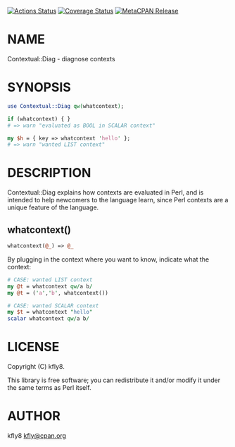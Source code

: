 [![Actions Status](https://github.com/kfly8/p5-Contextual-Diag/workflows/test/badge.svg)](https://github.com/kfly8/p5-Contextual-Diag/actions) [![Coverage Status](https://img.shields.io/coveralls/kfly8/p5-Contextual-Diag/master.svg?style=flat)](https://coveralls.io/r/kfly8/p5-Contextual-Diag?branch=master) [![MetaCPAN Release](https://badge.fury.io/pl/Contextual-Diag.svg)](https://metacpan.org/release/Contextual-Diag)
# NAME

Contextual::Diag - diagnose contexts

# SYNOPSIS

```perl
use Contextual::Diag qw(whatcontext);

if (whatcontext) { }
# => warn "evaluated as BOOL in SCALAR context"

my $h = { key => whatcontext 'hello' };
# => warn "wanted LIST context"
```

# DESCRIPTION

Contextual::Diag explains how contexts are evaluated in Perl,
and is intended to help newcomers to the language learn,
since Perl contexts are a unique feature of the language.

## whatcontext()

```perl
whatcontext(@_) => @_
```

By plugging in the context where you want to know, indicate what the context:

```perl
# CASE: wanted LIST context
my @t = whatcontext qw/a b/
my @t = ('a','b', whatcontext())

# CASE: wanted SCALAR context
my $t = whatcontext "hello"
scalar whatcontext qw/a b/
```

# LICENSE

Copyright (C) kfly8.

This library is free software; you can redistribute it and/or modify
it under the same terms as Perl itself.

# AUTHOR

kfly8 <kfly@cpan.org>
